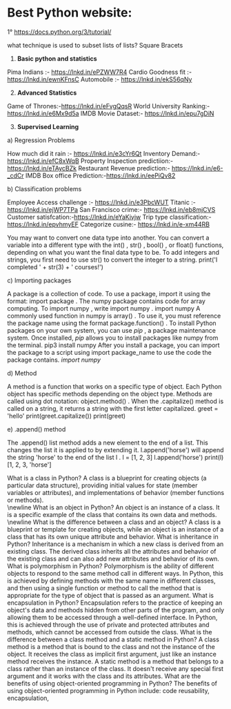 

# Best Python website: 
1° https://docs.python.org/3/tutorial/



what technique  is used to subset lists of lists? 
Square Bracets


1. **Basic python and statistics**

Pima Indians :- https://lnkd.in/ePZWW7R4
Cardio Goodness fit :- https://lnkd.in/ewnKFnsC
Automobile :- https://lnkd.in/ekS56qNy

2. **Advanced Statistics**

Game of Thrones:-https://lnkd.in/eFvgQqsR
World University Ranking:-https://lnkd.in/e6Mx9d5a
IMDB Movie Dataset:- https://lnkd.in/epu7gDiN

3. **Supervised Learning**

a) Regression Problems

How much did it rain :- https://lnkd.in/e3cYr6Qt
Inventory Demand:- https://lnkd.in/efC8xWqB
Property Inspection predictiion:- https://lnkd.in/eTAycBZk
Restaurant Revenue prediction:- https://lnkd.in/e6-_cdCr
IMDB Box office Prediction:-https://lnkd.in/eePiQv82

b) Classification problems

Employee Access challenge :- https://lnkd.in/e3PbcWUT
Titanic :- https://lnkd.in/ejWP7TPa
San Francisco crime:- https://lnkd.in/eb8mjCVS
Customer satisfcation:-https://lnkd.in/eYaKivjw
Trip type classification:- https://lnkd.in/epvhmyEF
Categorize cusine:- https://lnkd.in/e-xm44RB



You may want to convert one data type into another. You can convert a variable into a different type with the int() , str() , bool() , or float() functions, depending on what you want the final data type to be. To add integers and strings, you first need to use str() to convert the integer to a string. 
print('I completed ' + str(3) + ' courses!')


c) Importing packages

A package is a collection of code. To use a package, import it using the format: import package . The numpy package contains code for array computing. To import numpy , write import numpy . import numpy A commonly used function in numpy is array() . To use it, you must reference the package name using the format package.function() .
To install Python packages on your own system, you can use *pip* , a package maintenance system. Once installed, *pip* allows you to install packages like numpy from the terminal. pip3 install numpy After you install a package, you can import the package to a script using import package_name to use the code the package contains. *import numpy*



d) Method

A method is a function that works on a specific type of object. Each Python object has specific methods depending on the object type. Methods are called using dot notation: object.method() . When the .capitalize() method is called on a string, it returns a string with the first letter capitalized. greet = 'hello' print(greet.capitalize()) print(greet)

e) .append() method 

The .append() list method adds a new element to the end of a list. This changes the list it is applied to by extending it. l.append('horse') will append the string 'horse' to the end of the list l . l = [1, 2, 3] l.append('horse') print(l) [1, 2, 3, 'horse']






What is a class in Python?
A class is a blueprint for creating objects (a particular data structure), providing initial values for state (member variables or attributes), and implementations of behavior (member functions or methods).  
\newline
What is an object in Python?
An object is an instance of a class. It is a specific example of the class that contains its own data and methods.  
\newline
What is the difference between a class and an object?
A class is a blueprint or template for creating objects, while an object is an instance of a class that has its own unique attribute and behavior.
What is inheritance in Python?
Inheritance is a mechanism in which a new class is derived from an existing class. The derived class inherits all the attributes and behavior of the existing class and can also add new attributes and behavior of its own.
What is polymorphism in Python?
Polymorphism is the ability of different objects to respond to the same method call in different ways. In Python, this is achieved by defining methods with the same name in different classes, and then using a single function or method to call the method that is appropriate for the type of object that is passed as an argument.
What is encapsulation in Python?
Encapsulation refers to the practice of keeping an object's data and methods hidden from other parts of the program, and only allowing them to be accessed through a well-defined interface. In Python, this is achieved through the use of private and protected attributes and methods, which cannot be accessed from outside the class.
What is the difference between a class method and a static method in Python?
A class method is a method that is bound to the class and not the instance of the object. It receives the class as implicit first argument, just like an instance method receives the instance. A static method is a method that belongs to a class rather than an instance of the class. It doesn't receive any special first argument and it works with the class and its attributes.
What are the benefits of using object-oriented programming in Python?
The benefits of using object-oriented programming in Python include: code reusability, encapsulation, 
